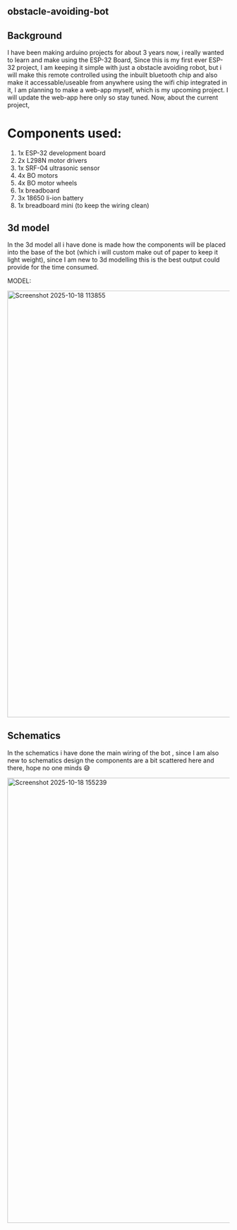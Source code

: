 ## obstacle-avoiding-bot

## Background

I have been making arduino projects for about 3 years now, i really wanted to learn and make using the ESP-32 Board,
Since this is my first ever ESP-32 project, I am keeping it simple with just a obstacle avoiding robot, but i will make 
this remote controlled using the inbuilt bluetooth chip and also make it accessable/useable from anywhere using the wifi 
chip integrated in it, I am planning to make a web-app myself, which is my upcoming project. I will update the web-app 
here only so stay tuned. Now, about the current project,

# Components used:

1. 1x ESP-32 development board
2. 2x L298N motor drivers
3. 1x SRF-04 ultrasonic sensor
4. 4x BO motors
5. 4x BO motor wheels
6. 1x breadboard
7. 3x 18650 li-ion battery
8. 1x breadboard mini (to keep the wiring clean)


## 3d model

In the 3d model all i have done is made how the components will be placed into the base of the bot (which i will custom make
out of paper to keep it light weight), since I am new to 3d modelling this is the best output could provide for the time 
consumed.

MODEL: 

<img width="1594" height="968" alt="Screenshot 2025-10-18 113855" src="https://github.com/user-attachments/assets/1cbf8d54-84aa-4a25-80b4-51927b79e107" />

## Schematics

In the schematics i have done the main wiring of the bot , since I am also new to schematics design the components are a bit 
scattered here and there, hope no one minds 😅

<img width="1917" height="1010" alt="Screenshot 2025-10-18 155239" src="https://github.com/user-attachments/assets/fb0658a6-9c06-4c11-8911-29190b8777fd" />

